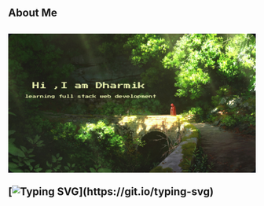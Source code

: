 <h2>About Me<h2>

<p align="center">
  <img src="https://github.com/DharmikUmretiya/dharmikumretiya/blob/main/main/Hi%20%2CI%20am%20Dharmik.png" />
</p>

[![Typing SVG](https://readme-typing-svg.herokuapp.com?font=Fira+Code&pause=1000&color=E5EBAB&width=460&lines=Hey+there!+I%E2%80%99m+Dharmik+from+IIIT+Surat.)](https://git.io/typing-svg)
